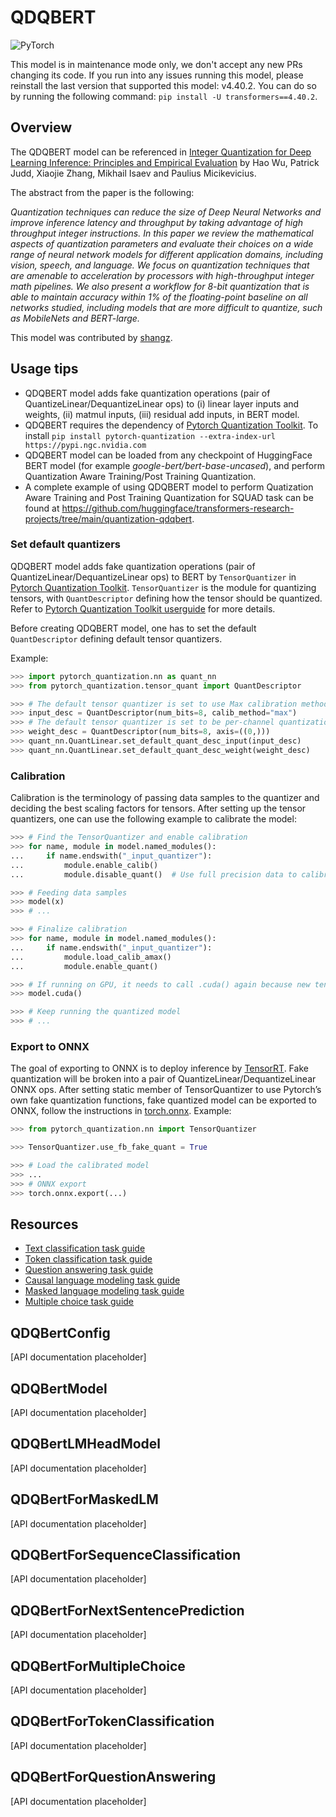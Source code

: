 <!--Copyright 2021 NVIDIA Corporation and The HuggingFace Team. All rights reserved.

Licensed under the Apache License, Version 2.0 (the "License"); you may not use this file except in compliance with
the License. You may obtain a copy of the License at

http://www.apache.org/licenses/LICENSE-2.0

Unless required by applicable law or agreed to in writing, software distributed under the License is distributed on
an "AS IS" BASIS, WITHOUT WARRANTIES OR CONDITIONS OF ANY KIND, either express or implied. See the License for the
specific language governing permissions and limitations under the License.

⚠️ Note that this file is in Markdown but contain specific syntax for our doc-builder (similar to MDX) that may not be
rendered properly in your Markdown viewer.

-->

# QDQBERT

<div class="flex flex-wrap space-x-1">
<img alt="PyTorch" src="https://img.shields.io/badge/PyTorch-DE3412?style=flat&logo=pytorch&logoColor=white">
</div>

<Tip warning={true}>

This model is in maintenance mode only, we don't accept any new PRs changing its code.
If you run into any issues running this model, please reinstall the last version that supported this model: v4.40.2.
You can do so by running the following command: `pip install -U transformers==4.40.2`.

</Tip>

## Overview

The QDQBERT model can be referenced in [Integer Quantization for Deep Learning Inference: Principles and Empirical
Evaluation](https://arxiv.org/abs/2004.09602) by Hao Wu, Patrick Judd, Xiaojie Zhang, Mikhail Isaev and Paulius
Micikevicius.

The abstract from the paper is the following:

*Quantization techniques can reduce the size of Deep Neural Networks and improve inference latency and throughput by
taking advantage of high throughput integer instructions. In this paper we review the mathematical aspects of
quantization parameters and evaluate their choices on a wide range of neural network models for different application
domains, including vision, speech, and language. We focus on quantization techniques that are amenable to acceleration
by processors with high-throughput integer math pipelines. We also present a workflow for 8-bit quantization that is
able to maintain accuracy within 1% of the floating-point baseline on all networks studied, including models that are
more difficult to quantize, such as MobileNets and BERT-large.*

This model was contributed by [shangz](https://huggingface.co/shangz).

## Usage tips

- QDQBERT model adds fake quantization operations (pair of QuantizeLinear/DequantizeLinear ops) to (i) linear layer
  inputs and weights, (ii) matmul inputs, (iii) residual add inputs, in BERT model.
- QDQBERT requires the dependency of [Pytorch Quantization Toolkit](https://github.com/NVIDIA/TensorRT/tree/master/tools/pytorch-quantization). To install `pip install pytorch-quantization --extra-index-url https://pypi.ngc.nvidia.com`
- QDQBERT model can be loaded from any checkpoint of HuggingFace BERT model (for example *google-bert/bert-base-uncased*), and
  perform Quantization Aware Training/Post Training Quantization.
- A complete example of using QDQBERT model to perform Quatization Aware Training and Post Training Quantization for
  SQUAD task can be found at https://github.com/huggingface/transformers-research-projects/tree/main/quantization-qdqbert.

### Set default quantizers

QDQBERT model adds fake quantization operations (pair of QuantizeLinear/DequantizeLinear ops) to BERT by
`TensorQuantizer` in [Pytorch Quantization Toolkit](https://github.com/NVIDIA/TensorRT/tree/master/tools/pytorch-quantization). `TensorQuantizer` is the module
for quantizing tensors, with `QuantDescriptor` defining how the tensor should be quantized. Refer to [Pytorch
Quantization Toolkit userguide](https://docs.nvidia.com/deeplearning/tensorrt/pytorch-quantization-toolkit/docs/userguide.html) for more details.

Before creating QDQBERT model, one has to set the default `QuantDescriptor` defining default tensor quantizers.

Example:

```python
>>> import pytorch_quantization.nn as quant_nn
>>> from pytorch_quantization.tensor_quant import QuantDescriptor

>>> # The default tensor quantizer is set to use Max calibration method
>>> input_desc = QuantDescriptor(num_bits=8, calib_method="max")
>>> # The default tensor quantizer is set to be per-channel quantization for weights
>>> weight_desc = QuantDescriptor(num_bits=8, axis=((0,)))
>>> quant_nn.QuantLinear.set_default_quant_desc_input(input_desc)
>>> quant_nn.QuantLinear.set_default_quant_desc_weight(weight_desc)
```

### Calibration

Calibration is the terminology of passing data samples to the quantizer and deciding the best scaling factors for
tensors. After setting up the tensor quantizers, one can use the following example to calibrate the model:

```python
>>> # Find the TensorQuantizer and enable calibration
>>> for name, module in model.named_modules():
...     if name.endswith("_input_quantizer"):
...         module.enable_calib()
...         module.disable_quant()  # Use full precision data to calibrate

>>> # Feeding data samples
>>> model(x)
>>> # ...

>>> # Finalize calibration
>>> for name, module in model.named_modules():
...     if name.endswith("_input_quantizer"):
...         module.load_calib_amax()
...         module.enable_quant()

>>> # If running on GPU, it needs to call .cuda() again because new tensors will be created by calibration process
>>> model.cuda()

>>> # Keep running the quantized model
>>> # ...
```

### Export to ONNX

The goal of exporting to ONNX is to deploy inference by [TensorRT](https://developer.nvidia.com/tensorrt). Fake
quantization will be broken into a pair of QuantizeLinear/DequantizeLinear ONNX ops. After setting static member of
TensorQuantizer to use Pytorch’s own fake quantization functions, fake quantized model can be exported to ONNX, follow
the instructions in [torch.onnx](https://pytorch.org/docs/stable/onnx.html). Example:

```python
>>> from pytorch_quantization.nn import TensorQuantizer

>>> TensorQuantizer.use_fb_fake_quant = True

>>> # Load the calibrated model
>>> ...
>>> # ONNX export
>>> torch.onnx.export(...)
```

## Resources

- [Text classification task guide](../tasks/sequence_classification)
- [Token classification task guide](../tasks/token_classification)
- [Question answering task guide](../tasks/question_answering)
- [Causal language modeling task guide](../tasks/language_modeling)
- [Masked language modeling task guide](../tasks/masked_language_modeling)
- [Multiple choice task guide](../tasks/multiple_choice)

## QDQBertConfig

[API documentation placeholder]

## QDQBertModel

[API documentation placeholder]

## QDQBertLMHeadModel

[API documentation placeholder]

## QDQBertForMaskedLM

[API documentation placeholder]

## QDQBertForSequenceClassification

[API documentation placeholder]

## QDQBertForNextSentencePrediction

[API documentation placeholder]

## QDQBertForMultipleChoice

[API documentation placeholder]

## QDQBertForTokenClassification

[API documentation placeholder]

## QDQBertForQuestionAnswering

[API documentation placeholder]